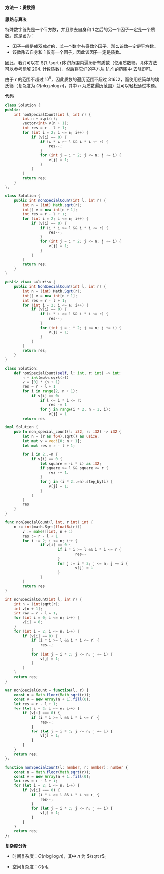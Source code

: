 #### 方法一：质数筛

**思路与算法**

特殊数字首先是一个平方数，并且除去自身和 $1$ 之后的另一个因子一定是一个质数。这是因为：

- 因子一般是成双成对的，若一个数字有奇数个因子，那么该数一定是平方数。
- 该数除去自身和 $1$ 仅有一个因子，因此该因子一定是质数。

因此，我们可以在 $[1, \sqrt r]$ 的范围内遍历所有质数（使用质数筛，具体方法可以参考题解 [204. 计数质数](https://leetcode.cn/problems/count-primes/solutions/507273/ji-shu-zhi-shu-by-leetcode-solution/)），然后将它们的平方从 $[l, r]$ 的范围中 去除即可。

由于 $r$ 的范围不超过 $10^9$，因此质数的遍历范围不超过 $31622$，而使用很简单的埃氏筛（复杂度为 $O(n\log n\log n)$，其中 $n$ 为质数遍历范围）就可以轻松通过本题。

**代码**

```C++ [sol1-C++]
class Solution {
public:
    int nonSpecialCount(int l, int r) {
        int n = sqrt(r);
        vector<int> v(n + 1);
        int res = r - l + 1;
        for (int i = 2; i <= n; i++) {
            if (v[i] == 0) {
                if (i * i >= l && i * i <= r) {
                    res--;
                }
                for (int j = i * 2; j <= n; j += i) {
                    v[j] = 1;
                }
            }
        }
        return res;
    }
};
```

```Java [sol1-Java]
class Solution {
    public int nonSpecialCount(int l, int r) {
        int n = (int) Math.sqrt(r);
        int[] v = new int[n + 1];
        int res = r - l + 1;
        for (int i = 2; i <= n; i++) {
            if (v[i] == 0) {
                if (i * i >= l && i * i <= r) {
                    res--;
                }
                for (int j = i * 2; j <= n; j += i) {
                    v[j] = 1;
                }
            }
        }
        return res;
    }
}
```

```C# [sol1-C#]
public class Solution {
    public int NonSpecialCount(int l, int r) {
        int n = (int) Math.Sqrt(r);
        int[] v = new int[n + 1];
        int res = r - l + 1;
        for (int i = 2; i <= n; i++) {
            if (v[i] == 0) {
                if (i * i >= l && i * i <= r) {
                    res--;
                }
                for (int j = i * 2; j <= n; j += i) {
                    v[j] = 1;
                }
            }
        }
        return res;
    }
}
```

```Python [sol1-Python3]
class Solution:
    def nonSpecialCount(self, l: int, r: int) -> int:
        n = int(math.sqrt(r))
        v = [0] * (n + 1)
        res = r - l + 1
        for i in range(2, n + 1):
            if v[i] == 0:
                if l <= i * i <= r:
                    res -= 1
                for j in range(i * 2, n + 1, i):
                    v[j] = 1
        return res
```

```Rust [sol1-Rust]
impl Solution {
    pub fn non_special_count(l: i32, r: i32) -> i32 {
        let n = (r as f64).sqrt() as usize;
        let mut v = vec![0; n + 1];
        let mut res = r - l + 1;

        for i in 2..=n {
            if v[i] == 0 {
                let square = (i * i) as i32;
                if square >= l && square <= r {
                    res -= 1;
                }
                for j in (i * 2..=n).step_by(i) {
                    v[j] = 1;
                }
            }
        }
        res
    }
}
```

```Go [sol1-Go]
func nonSpecialCount(l int, r int) int {
    n := int(math.Sqrt(float64(r)))
        v := make([]int, n + 1)
        res := r - l + 1
        for i := 2; i <= n; i++ {
                if v[i] == 0 {
                        if i * i >= l && i * i <= r {
                                res--
                        }
                        for j := i * 2; j <= n; j += i {
                                v[j] = 1
                        }
                }
        }
        return res
}
```

```C [sol1-C]
int nonSpecialCount(int l, int r) {
    int n = (int)sqrt(r);
    int v[n + 1];
    int res = r - l + 1;
    for (int i = 0; i <= n; i++) {
        v[i] = 0;
    }
    for (int i = 2; i <= n; i++) {
        if (v[i] == 0) {
            if (i * i >= l && i * i <= r) {
                res--;
            }
            for (int j = i * 2; j <= n; j += i) {
                v[j] = 1;
            }
        }
    }
    return res;
}
```

```JavaScript [sol1-JavaScript]
var nonSpecialCount = function(l, r) {
    const n = Math.floor(Math.sqrt(r));
    const v = new Array(n + 1).fill(0);
    let res = r - l + 1;
    for (let i = 2; i <= n; i++) {
        if (v[i] === 0) {
            if (i * i >= l && i * i <= r) {
                res--;
            }
            for (let j = i * 2; j <= n; j += i) {
                v[j] = 1;
            }
        }
    }
    return res;
};
```

```TypeScript [sol1-TypeScript]
function nonSpecialCount(l: number, r: number): number {
    const n = Math.floor(Math.sqrt(r));
    const v = new Array(n + 1).fill(0);
    let res = r - l + 1;
    for (let i = 2; i <= n; i++) {
        if (v[i] === 0) {
            if (i * i >= l && i * i <= r) {
                res--;
            }
            for (let j = i * 2; j <= n; j += i) {
                v[j] = 1;
            }
        }
    }
    return res;
};
```

**复杂度分析**

- 时间复杂度：$O(n\log\log n)$，其中 $n$ 为 $\sqrt r$。

- 空间复杂度：$O(n)$。